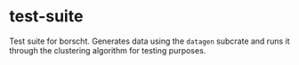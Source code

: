 # test-suite 

Test suite for borscht. Generates data using the `datagen` subcrate and runs it through the
clustering algorithm for testing purposes.
